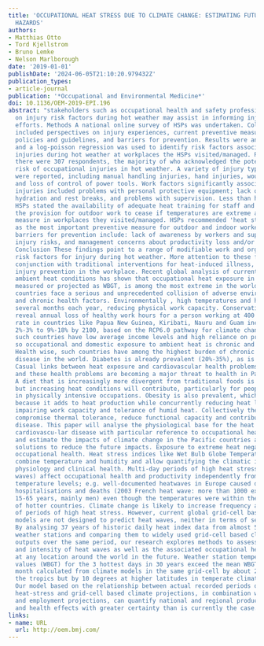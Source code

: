 ```yaml
---
title: 'OCCUPATIONAL HEAT STRESS DUE TO CLIMATE CHANGE: ESTIMATING FUTURE HEAT WAVE
  HAZARDS'
authors:
- Matthias Otto
- Tord Kjellstrom
- Bruno Lemke
- Nelson Marlborough
date: '2019-01-01'
publishDate: '2024-06-05T21:10:20.979432Z'
publication_types:
- article-journal
publication: '*Occupational and Environmental Medicine*'
doi: 10.1136/OEM-2019-EPI.196
abstract: "stakeholders such as occupational health and safety professionals (HSPs)
  on injury risk factors during hot weather may assist in informing injury prevention
  efforts. Methods A national online survey of HSPs was undertaken. Collected data
  included perspectives on injury experiences, current preventive measures, training,
  policies and guidelines, and barriers for prevention. Results were analyzed descriptively
  and a log-poisson regression was used to identify risk factors associated with reported
  injuries during hot weather at workplaces the HSPs visited/managed. Results In total
  there were 307 respondents, the majority of who acknowledged the potential for increased
  risk of occupational injuries in hot weather. A variety of injury types and mechanisms
  were reported, including manual handling injuries, hand injuries, wounds or lacerations
  and loss of control of power tools. Work factors significantly associated with reported
  injuries included problems with personal protective equipment; lack of shade; inadequate
  hydration and rest breaks, and problems with supervision. Less than half (42%) of
  HSPs stated the availability of adequate heat training for staff and 54% reported
  the provision for outdoor work to cease if temperatures are extreme as a preventive
  measure in workplaces they visited/managed. HSPs recommended 'heat stress training'
  as the most important preventive measure for outdoor and indoor workers. Reported
  barriers for prevention include: lack of awareness by workers and supervisors of
  injury risks, and management concerns about productivity loss and/or deadlines.
  Conclusion These findings point to a range of modifiable work and organisational
  risk factors for injury during hot weather. More attention to these factors, in
  conjunction with traditional interventions for heat-induced illness, could enhance
  injury prevention in the workplace. Recent global analysis of current and future
  ambient heat conditions has shown that occupational heat exposure in Pacific countries,
  measured or projected as WBGT, is among the most extreme in the world. Many Pacific
  countries face a serious and unprecedented collision of adverse environmental, sociocultural/demographic
  and chronic health factors. Environmentally , high temperatures and humidity exist
  several months each year, reducing physical work capacity. Conservative assessments
  reveal annual loss of healthy work hours for a person working at 400 W metabolic
  rate in countries like Papua New Guinea, Kiribati, Nauru and Guam increasing from
  2%-3% to 9%-18% by 2100, based on the RCP6.0 pathway for climate change. Socio-culturally,
  such countries have low average income levels and high reliance on primary industries,
  so occupational and domestic exposure to ambient heat is chronic and somewhat intractable.
  Health wise, such countries have among the highest burden of chronic cardiometabolic
  disease in the world. Diabetes is already prevalent (20%-35%), as is hypertension.
  Casual links between heat exposure and cardiovascular health problems is strengthening
  and these health problems are becoming a major threat to health in Pacific countries.
  A diet that is increasingly more divergent from traditional foods is one key factor,
  but increasing heat conditions will contribute, particularly for people working
  in physically intensive occupations. Obesity is also prevalent, which is relevant
  because it adds to heat production while concurrently reducing heat loss, thereby
  impairing work capacity and tolerance of humid heat. Collectively these factors
  compromise thermal tolerance, reduce functional capacity and contribute to cardiometabolic
  disease. This paper will analyse the physiological base for the heat effects on
  cardiovascu-lar disease with particular reference to occupational heat exposure,
  and estimate the impacts of climate change in the Pacific countries as well as identify
  solutions to reduce the future impacts. Exposure to extreme heat negatively affects
  occupational health. Heat stress indices like Wet Bulb Globe Temperature (WBGT)
  combine temperature and humidity and allow quantifying the climatic impact on human
  physiology and clinical health. Multi-day periods of high heat stress (aka. heat
  waves) affect occupational health and productivity independently from the absolute
  temperature levels; e.g. well-documented heatwaves in Europe caused disruption,
  hospitalisations and deaths (2003 French heat wave: more than 1000 extra deaths,
  15-65 years, mainly men) even though the temperatures were within the normal range
  of hotter countries. Climate change is likely to increase frequency and severity
  of periods of high heat stress. However, current global grid-cell based climate
  models are not designed to predict heat waves, neither in terms of severity or frequency.
  By analysing 37 years of historic daily heat index data from almost 5000 global
  weather stations and comparing them to widely used grid-cell based climate model
  outputs over the same period, our research explores methods to assess the frequency
  and intensity of heat waves as well as the associated occupational health effects
  at any location around the world in the future. Weather station temperature extreme
  values (WBGT) for the 3 hottest days in 30 years exceed the mean WBGT of the hottest
  month calculated from climate models in the same grid-cell by about 2 degrees in
  the tropics but by 10 degrees at higher latitudes in temperate climate regions.
  Our model based on the relationship between actual recorded periods of elevated
  heat-stress and grid-cell based climate projections, in combination with population
  and employment projections, can quantify national and regional productivity loss
  and health effects with greater certainty than is currently the case."
links:
- name: URL
  url: http://oem.bmj.com/
---
```

